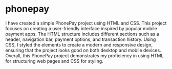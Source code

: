 # phonepay



I have created a simple PhonePay project using HTML and CSS. This project focuses on creating a user-friendly interface inspired by popular mobile payment apps. The HTML structure includes different sections such as a header, navigation bar, payment options, and transaction history. 
Using CSS, I styled the elements to create a modern and responsive design, ensuring that the project looks good on both desktop and mobile devices.
Overall, this PhonePay project demonstrates my proficiency in using HTML for structuring web pages and CSS for styling.

